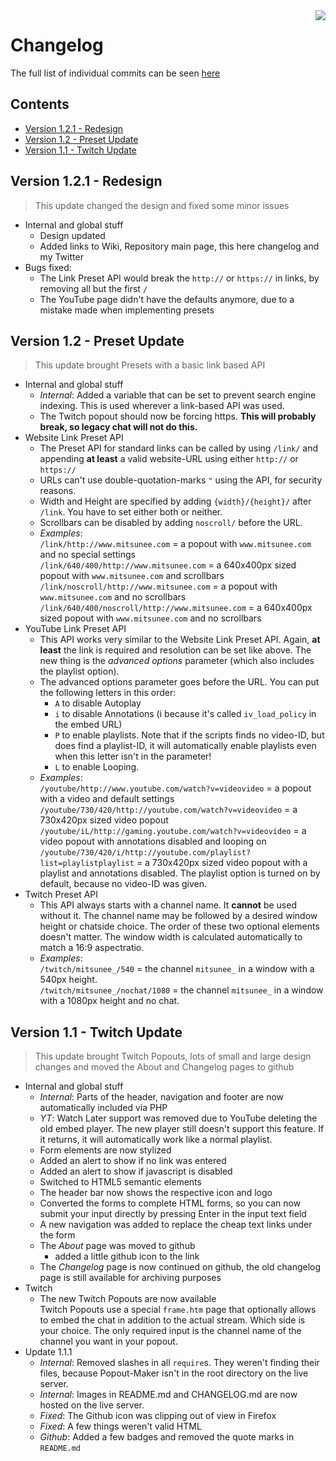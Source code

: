 <img src="http://popoutmaker.mitsunee.com/assets/icon64.gif" align="right">

# Changelog

The full list of individual commits can be seen [here](https://github.com/Mitsunee/Popout-Maker/commits/master)

## Contents

- [Version 1.2.1 - Redesign](#redesign-update)
- [Version 1.2 - Preset Update](#preset-update)
- [Version 1.1 - Twitch Update](#twitch-update)

<a name="#redesign-update"></a>
## Version 1.2.1 - Redesign

> This update changed the design and fixed some minor issues
- Internal and global stuff
	- Design updated
	- Added links to Wiki, Repository main page, this here changelog and my Twitter
- Bugs fixed:
	- The Link Preset API would break the `http://` or `https://` in links, by removing all but the first `/`
	- The YouTube page didn't have the defaults anymore, due to a mistake made when implementing presets

<a name="#preset-update"></a>
## Version 1.2 - Preset Update

> This update brought Presets with a basic link based API

- Internal and global stuff
	- *Internal*: Added a variable that can be set to prevent search engine indexing. This is used wherever a link-based API was used.
	- The Twitch popout should now be forcing https. **This will probably break, so legacy chat will not do this.**
- Website Link Preset API
	- The Preset API for standard links can be called by using `/link/` and appending **at least** a valid website-URL using either `http://` or `https://`
	- URLs can't use double-quotation-marks `"` using the API, for security reasons.
	- Width and Height are specified by adding `{width}/{height}/` after `/link`. You have to set either both or neither.
	- Scrollbars can be disabled by adding `noscroll/` before the URL.
	- *Examples*:  
	`/link/http://www.mitsunee.com` = a popout with `www.mitsunee.com` and no special settings  
	`/link/640/400/http://www.mitsunee.com` = a 640x400px sized popout with `www.mitsunee.com` and scrollbars  
	`/link/noscroll/http://www.mitsunee.com` = a popout with `www.mitsunee.com` and no scrollbars  
	`/link/640/400/noscroll/http://www.mitsunee.com` = a 640x400px sized popout with `www.mitsunee.com` and no scrollbars
- YouTube Link Preset API
	- This API works very similar to the Website Link Preset API. Again, **at least** the link is required and resolution can be set like above. The new thing is the *advanced options* parameter (which also includes the playlist option).
	- The advanced options parameter goes before the URL. You can put the following letters in this order:
		- ``A`` to disable Autoplay
		- ``i`` to disable Annotations (i because it's called ``iv_load_policy`` in the embed URL)
		- ``P`` to enable playlists. Note that if the scripts finds no video-ID, but does find a playlist-ID, it will automatically enable playlists even when this letter isn't in the parameter!
		- ``L`` to enable Looping.
	- *Examples*:  
	`/youtube/http://www.youtube.com/watch?v=videovideo` = a popout with a video and default settings  
	`/youtube/730/420/http://youtube.com/watch?v=videovideo` = a 730x420px sized video popout  
	`/youtube/iL/http://gaming.youtube.com/watch?v=videovideo` = a video popout with annotations disabled and looping on  
	`/youtube/730/420/i/http://youtube.com/playlist?list=playlistplaylist` = a 730x420px sized video popout with a playlist and annotations disabled. The playlist option is turned on by default, because no video-ID was given.
- Twitch Preset API
	- This API always starts with a channel name. It **cannot** be used without it. The channel name may be followed by a desired window height or chatside choice. The order of these two optional elements doesn't matter. The window width is calculated automatically to match a 16:9 aspectratio.
	- *Examples*:  
	`/twitch/mitsunee_/540` = the channel `mitsunee_` in a window with a 540px height.  
	`/twitch/mitsunee_/nochat/1080` = the channel `mitsunee_` in a window with a 1080px height and no chat.

<a name="#twitch-update"></a>
## Version 1.1 - Twitch Update

> This update brought Twitch Popouts, lots of small and large design changes and moved the About and Changelog pages to github

- Internal and global stuff
	- *Internal*: Parts of the header, navigation and footer are now automatically included via PHP
	- *YT*: Watch Later support was removed due to YouTube deleting the old embed player. The new player still doesn't support this feature. If it returns, it will automatically work like a normal playlist.
	- Form elements are now stylized
	- Added an alert to show if no link was entered
	- Added an alert to show if javascript is disabled
	- Switched to HTML5 semantic elements
	- The header bar now shows the respective icon and logo
	- Converted the forms to complete HTML forms, so you can now submit your input directly by pressing Enter in the input text field
	- A new navigation was added to replace the cheap text links under the form
	- The *About* page was moved to github
		- added a little github icon to the link
	- The *Changelog* page is now continued on github, the old changelog page is still available for archiving purposes
- Twitch
	- The new Twitch Popouts are now available  
	Twitch Popouts use a special `frame.htm` page that optionally allows to embed the chat in addition to the actual stream. Which side is your choice. The only required input is the channel name of the channel you want in your popout.
- Update 1.1.1
	- *Internal*: Removed slashes in all `require`s. They weren't finding their files, because Popout-Maker isn't in the root directory on the live server.
	- *Internal*: Images in README.md and CHANGELOG.md are now hosted on the live server.
	- *Fixed*: The Github icon was clipping out of view in Firefox
	- *Fixed*: A few things weren't valid HTML
	- *Github*: Added a few badges and removed the quote marks in `README.md`
